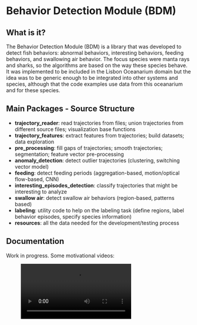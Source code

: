 # Behavior Detection Module (BDM)

## What is it?

The Behavior Detection Module (BDM) is a library that was developed to detect fish behaviors: abnormal behaviors, interesting behaviors, feeding behaviors, and swallowing air behavior. The focus species were manta rays and sharks, so the algorithms are based on the way these species behave. It was implemented to be included in the Lisbon Oceanarium domain but the idea was to be generic enough to be integrated into other systems and species, although that the code examples use data from this oceanarium and for these species.

## Main Packages - Source Structure

- **trajectory_reader**: read trajectories from files; union trajectories from different source files; visualization base functions
- **trajectory_features**: extract features from trajectories; build datasets; data exploration
- **pre_processing**: fill gaps of trajectories; smooth trajectories; segmentation; feature vector pre-processing
- **anomaly_detection**: detect outlier trajectories (clustering, switching vector model)
- **feeding**: detect feeding periods (aggregation-based, motion/optical flow-based, CNN)
- **interesting_episodes_detection**: classify trajectories that might be interesting to analyze
- **swallow air**: detect swallow air behaviors (region-based, patterns based)
- **labeling**: utility code to help on the labeling task (define regions, label behavior episodes, specify species information)
- **resources**: all the data needed for the development/testing process

## Documentation

Work in progress. Some motivational videos:

<figure class="video_container">
  <video controls="true" allowfullscreen="true">
    <source src="./results-summary/pre-processing/trajectory-filtering-and-segmentation/segmentation/segmentation-example.mp4" type="video/mp4">
  </video>
</figure>
